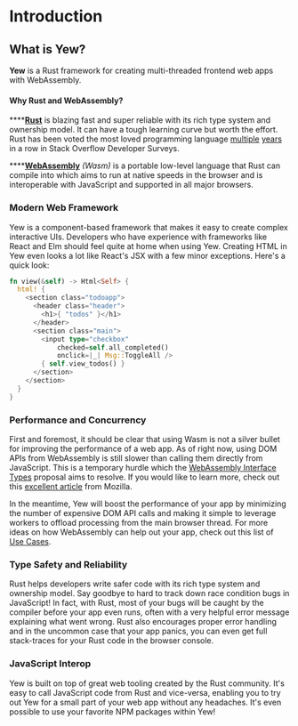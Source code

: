 # Introduction

## What is Yew?

**Yew** is a Rust framework for creating multi-threaded frontend web apps with WebAssembly.

#### Why Rust and WebAssembly?

\*\*\*\*[**Rust**](https://www.rust-lang.org/) is blazing fast and super reliable with its rich type system and ownership model. It can have a tough learning curve but worth the effort. Rust has been voted the most loved programming language [multiple](https://insights.stackoverflow.com/survey/2018#technology-_-most-loved-dreaded-and-wanted-languages) [years](https://insights.stackoverflow.com/survey/2019#technology-_-most-loved-dreaded-and-wanted-languages) in a row in Stack Overflow Developer Surveys. 

\*\*\*\*[**WebAssembly**](https://webassembly.org/) _\(Wasm\)_ is a portable low-level language that Rust can compile into which aims to run at native speeds in the browser and is interoperable with JavaScript and supported in all major browsers. 

### Modern Web Framework

Yew is a component-based framework that makes it easy to create complex interactive UIs. Developers who have experience with frameworks like React and Elm should feel quite at home when using Yew. Creating HTML in Yew even looks a lot like React's JSX with a few minor exceptions. Here's a quick look:

```rust
fn view(&self) -> Html<Self> {
  html! {
    <section class="todoapp">
      <header class="header">
        <h1>{ "todos" }</h1>
      </header>
      <section class="main">
        <input type="checkbox"
            checked=self.all_completed()
            onclick=|_| Msg::ToggleAll />
        { self.view_todos() }
      </section>
    </section>
  }
}
```

### Performance and Concurrency

First and foremost, it should be clear that using Wasm is not a silver bullet for improving the performance of a web app. As of right now, using DOM APIs from WebAssembly is still slower than calling them directly from JavaScript. This is a temporary hurdle which the [WebAssembly Interface Types](https://github.com/WebAssembly/interface-types/blob/master/proposals/interface-types/Explainer.md) proposal aims to resolve. If you would like to learn more, check out this [excellent article](https://hacks.mozilla.org/2019/08/webassembly-interface-types/) from Mozilla.

In the meantime, Yew will boost the performance of your app by minimizing the number of expensive DOM API calls and making it simple to leverage workers to offload processing from the main browser thread. For more ideas on how WebAssembly can help out your app, check out this list of [Use Cases](https://webassembly.org/docs/use-cases/).

### Type Safety and Reliability 

Rust helps developers write safer code with its rich type system and ownership model. Say goodbye to hard to track down race condition bugs in JavaScript! In fact, with Rust, most of your bugs will be caught by the compiler before your app even runs, often with a very helpful error message explaining what went wrong. Rust also encourages proper error handling and in the uncommon case that your app panics, you can even get full stack-traces for your Rust code in the browser console.

### JavaScript Interop

Yew is built on top of great web tooling created by the Rust community. It's easy to call JavaScript code from Rust and vice-versa, enabling you to try out Yew for a small part of your web app without any headaches. It's even possible to use your favorite NPM packages within Yew! 

### 


